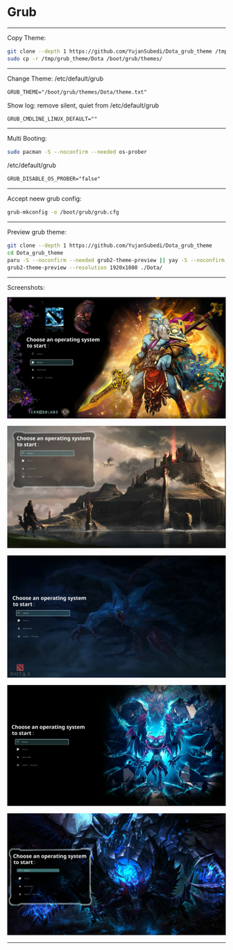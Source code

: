 # Grub

------
Copy Theme:
```bash
git clone --depth 1 https://github.com/YujanSubedi/Dota_grub_theme /tmp/grub_theme
sudo cp -r /tmp/grub_theme/Dota /boot/grub/themes/
```

------
Change Theme:
/etc/default/grub
```txt
GRUB_THEME="/boot/grub/themes/Dota/theme.txt"
```

Show log:
remove silent, quiet from /etc/default/grub
```txt
GRUB_CMDLINE_LINUX_DEFAULT=""
```

------
Multi Booting:
```bash
sudo pacman -S --noconfirm --needed os-prober
```

/etc/default/grub
```txt
GRUB_DISABLE_OS_PROBER="false"
```

------
Accept neew grub config:
```bash
grub-mkconfig -o /boot/grub/grub.cfg
```

------
Preview grub theme:

```bash
git clone --depth 1 https://github.com/YujanSubedi/Dota_grub_theme
cd Dota_grub_theme
paru -S --noconfirm --needed grub2-theme-preview || yay -S --noconfirm --needed grub2-theme-preview
grub2-theme-preview --resolution 1920x1080 ./Dota/
```
------

Screenshots:

![](./Screenshots/Grub1.jpg)

![](./Screenshots/Grub2.jpg)

![](./Screenshots/Grub3.jpg)

![](./Screenshots/Grub4.jpg)

![](./Screenshots/Grub5.jpg)

------

